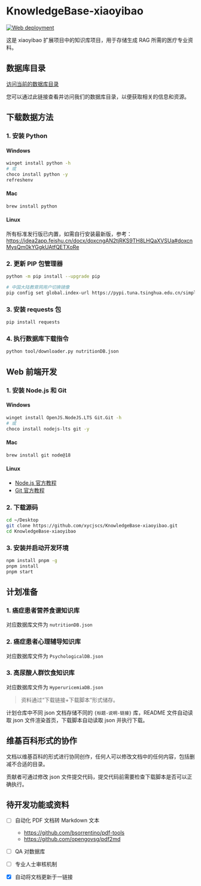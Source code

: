 # KnowledgeBase-xiaoyibao

[![Web deployment](https://github.com/xycjscs/KnowledgeBase-xiaoyibao/actions/workflows/deploy-Web.yml/badge.svg)][1]

这是 xiaoyibao 扩展项目中的知识库项目，用于存储生成 RAG 所需的医疗专业资料。

## 数据库目录

[访问当前的数据库目录](https://xycjscs.github.io/KnowledgeBase-xiaoyibao/)

您可以通过此链接查看并访问我们的数据库目录，以便获取相关的信息和资源。

## 下载数据方法

### 1. 安装 Python

#### Windows

```sh
winget install python -h
# 或
choco install python -y
refreshenv
```

#### Mac

```sh
brew install python
```

#### Linux

所有标准发行版已内置，如需自行安装最新版，参考：https://idea2app.feishu.cn/docx/doxcngAN2tjRKS9TH8LHQaXVSUa#doxcnMysQm0kYGgkUAtfQETXoRe

### 2. 更新 PIP 包管理器

```sh
python -m pip install --upgrade pip

# 中国大陆教育网用户切换镜像
pip config set global.index-url https://pypi.tuna.tsinghua.edu.cn/simple
```

### 3. 安装 requests 包

```sh
pip install requests
```

### 4. 执行数据库下载指令

```sh
python tool/downloader.py nutritionDB.json
```

## Web 前端开发

### 1. 安装 Node.js 和 Git

#### Windows

```sh
winget install OpenJS.NodeJS.LTS Git.Git -h
# 或
choco install nodejs-lts git -y
```

#### Mac

```sh
brew install git node@18
```

#### Linux

- [Node.js 官方教程](https://nodejs.org/en/download/package-manager/all)
- [Git 官方教程](https://git-scm.com/book/en/v2/Getting-Started-Installing-Git#_installing_on_linux)

### 2. 下载源码

```sh
cd ~/Desktop
git clone https://github.com/xycjscs/KnowledgeBase-xiaoyibao.git
cd KnowledgeBase-xiaoyibao
```

### 3. 安装并启动开发环境

```sh
npm install pnpm -g
pnpm install
pnpm start
```

## 计划准备

### 1. 癌症患者营养食谱知识库

对应数据库文件为 `nutritionDB.json`

### 2. 癌症患者心理辅导知识库

对应数据库文件为 `PsychologicalDB.json`

### 3. 高尿酸人群饮食知识库

对应数据库文件为 `HyperuricemiaDB.json`

> 资料通过“下载链接+下载脚本”形式储存。

计划仓库中不同 json 文档存储不同的 `{标题-说明-链接}` 库，README 文件自动读取 json 文件渲染首页，下载脚本自动读取 json 并执行下载。

## 维基百科形式的协作

文档以维基百科的形式进行协同创作，任何人可以修改文档中的任何内容，包括删减不合适的目录。

贡献者可通过修改 json 文件提交代码，提交代码前需要检查下载脚本是否可以正确执行。

## 待开发功能或资料

- [ ] 自动化 PDF 文档转 Markdown 文本

  - https://github.com/bsorrentino/pdf-tools
  - https://github.com/opengovsg/pdf2md

- [ ] QA 对数据库

- [ ] 专业人士审核机制

- [x] 自动将文档更新于一链接

[1]: https://github.com/xycjscs/KnowledgeBase-xiaoyibao/actions/workflows/deploy-Web.yml
